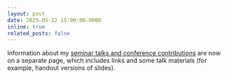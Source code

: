 ```yaml
---
layout: post
date: 2025-05-22 15:00:00-0000
inline: true
related_posts: false
---
```


Information about my [seminar talks and conference contributions](/talks/) are now on a separate page, which includes links and some talk materials (for example, handout versions of slides).
